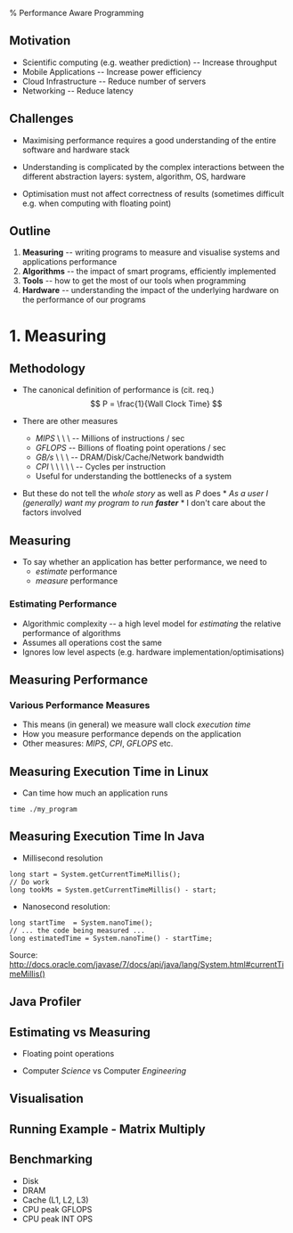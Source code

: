 % Performance Aware Programming

## Motivation

* Scientific computing (e.g. weather prediction) -- Increase throughput
* Mobile Applications -- Increase power efficiency
* Cloud Infrastructure -- Reduce number of servers
* Networking -- Reduce latency

## Challenges

* Maximising performance requires a good understanding of the entire
  software and hardware stack

* Understanding is complicated by the complex interactions between the
  different abstraction layers: system, algorithm, OS, hardware

* Optimisation must not affect correctness of results (sometimes
difficult e.g. when computing with floating point)

## Outline

1. __Measuring__ -- writing programs to measure and visualise systems and
   applications performance
2. __Algorithms__ -- the impact of smart programs, efficiently
   implemented
3. __Tools__ -- how to get the most of our tools when programming
4. __Hardware__ -- understanding the impact of the underlying
   hardware on the performance of our programs

# 1. Measuring

## Methodology
* The canonical definition of performance is (cit. req.)
$$ P = \frac{1}{Wall Clock Time} $$

* There are other measures
    * _MIPS_ \ \ \   -- Millions of instructions / sec
    * _GFLOPS_ -- Billions of floating point operations / sec
    * _GB/s_ \ \ \   -- DRAM/Disk/Cache/Network bandwidth
    * _CPI_  \ \ \ \ \   -- Cycles per instruction
    * Useful for understanding the bottlenecks of a system

* But these do not tell the _whole story_ as well as $P$ does
      * _As a user I (generally) want my program to run __faster___
      * I don't care about the factors involved

## Measuring

* To say whether an application has better performance, we need to
    * _estimate_ performance
    * _measure_ performance

### Estimating Performance
* Algorithmic complexity -- a high level model for _estimating_ the
  relative performance of algorithms
* Assumes all operations cost the same
* Ignores low level aspects (e.g. hardware
  implementation/optimisations)

## Measuring Performance

### Various Performance Measures
* This means (in general) we measure wall clock _execution time_
* How you measure performance depends on the application
* Other measures: _MIPS_, _CPI_, _GFLOPS_ etc.


## Measuring Execution Time in Linux

* Can time how much an application runs

```
time ./my_program
```

## Measuring Execution Time In Java

* Millisecond resolution

```
long start = System.getCurrentTimeMillis();
// Do work
long tookMs = System.getCurrentTimeMillis() - start;
```

* Nanosecond resolution:

```
long startTime  = System.nanoTime();
// ... the code being measured ...
long estimatedTime = System.nanoTime() - startTime;
```
Source: http://docs.oracle.com/javase/7/docs/api/java/lang/System.html#currentTimeMillis()

## Java Profiler

## Estimating vs Measuring

* Floating point operations

* Computer _Science_ vs Computer _Engineering_

## Visualisation

## Running Example - Matrix Multiply

## Benchmarking

* Disk
* DRAM
* Cache (L1, L2, L3)
* CPU peak GFLOPS
* CPU peak INT OPS
